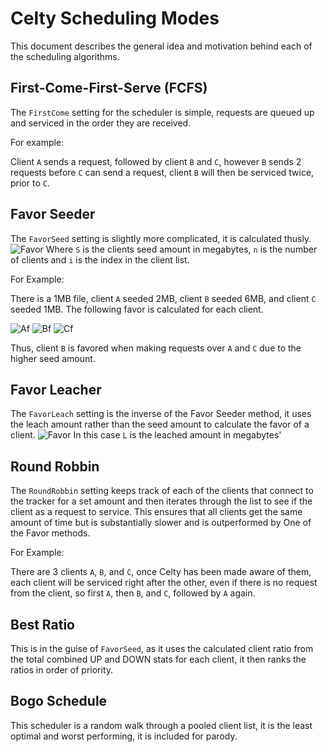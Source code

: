 # Celty Scheduling Modes
This document describes the general idea and motivation behind each of the scheduling algorithms.

## First-Come-First-Serve (FCFS)
The `FirstCome` setting for the scheduler is simple, requests are queued up and serviced in the order they are received. 

For example:

Client `A` sends a request, followed by client `B` and `C`, however `B` sends 2 requests before `C` can send a request, client `B` will then be serviced twice, prior to `C`.

## Favor Seeder
The `FavorSeed` setting is slightly more complicated, it is calculated thusly.
![Favor](http://i.imgur.com/1MjK0re.png)
Where `S` is the clients seed amount in megabytes, `n` is the number of clients and `i` is the index in the client list.

For Example:

There is a 1MB file, client `A` seeded 2MB, client `B` seeded 6MB, and client `C` seeded 1MB. The following favor is calculated for each client.

![Af](http://i.imgur.com/43Xd4t1.png)
![Bf](http://i.imgur.com/aVETGJs.png)
![Cf](http://i.imgur.com/3B0vbLG.png)

Thus, client `B` is favored when making requests over `A` and `C` due to the higher seed amount.

## Favor Leacher
The `FavorLeach` setting is the inverse of the Favor Seeder method, it uses the leach amount rather than the seed amount to calculate the favor of a client. 
![Favor](http://i.imgur.com/34ehC3C.png)
In this case `L` is the leached amount in megabytes'

## Round Robbin
The `RoundRobbin` setting keeps track of each of the clients that connect to the tracker for a set amount and then iterates through the list to see if the client as a request to service. This ensures that all clients get the same amount of time but is substantially slower and is outperformed by One of the Favor methods.

For Example:

There are 3 clients `A`, `B`, and `C`, once Celty has been made aware of them, each client will be serviced right after the other, even if there is no request from the client, so first `A`, then `B`, and `C`, followed by `A` again.

## Best Ratio
This is in the guise of `FavorSeed`, as it uses the calculated client ratio from the total combined UP and DOWN stats for each client, it then ranks the ratios in order of priority.

## Bogo Schedule
This scheduler is a random walk through a pooled client list, it is the least optimal and worst performing, it is included for parody. 
